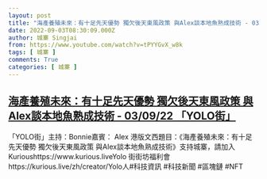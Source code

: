 ```yaml
---
layout: post
title: "海產養殖未來：有十足先天優勢 獨欠後天東風政策 與Alex談本地魚熟成技術 - 03/09/22 「YOLO街」"
date: 2022-09-03T08:30:09.000Z
author: 城寨 Singjai
from: https://www.youtube.com/watch?v=tPYYGvX_w8k
tags: [ 城寨 ]
comments: True
categories: [ 城寨 ]
---
```

<!--1662193809000-->
[海產養殖未來：有十足先天優勢 獨欠後天東風政策 與Alex談本地魚熟成技術 - 03/09/22 「YOLO街」](https://www.youtube.com/watch?v=tPYYGvX_w8k)
------

<div>
「YOLO街」主持：Bonnie嘉賓： Alex 港版文西題目：《海產養殖未來：有十足先天優勢 獨欠後天東風政策 與Alex談本地魚熟成技術》支持城寨，請加入Kurioushttps://www.kurious.liveYolo 街街坊福利會   https://kurious.live/zh/creator/Yolo人#科技資訊 #科技新聞 #區塊鏈  #NFT
</div>
